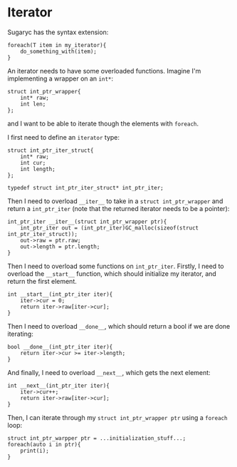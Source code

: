 # Iterator

Sugaryc has the syntax extension:
```
foreach(T item in my_iterator){
    do_something_with(item);
}
```

An iterator needs to have some overloaded functions. Imagine I'm implementing a wrapper on an `int*`:
```
struct int_ptr_wrapper{
    int* raw;
    int len;
};
```
and I want to be able to iterate though the elements with `foreach`.

I first need to define an `iterator` type:
```
struct int_ptr_iter_struct{
    int* raw;
    int cur;
    int length;
};

typedef struct int_ptr_iter_struct* int_ptr_iter;
```

Then I need to overload `__iter__` to take in a `struct int_ptr_wrapper` and return a `int_ptr_iter` (note that the returned iterator needs to be a pointer):

```
int_ptr_iter __iter__(struct int_ptr_wrapper ptr){
    int_ptr_iter out = (int_ptr_iter)GC_malloc(sizeof(struct int_ptr_iter_struct));
    out->raw = ptr.raw;
    out->length = ptr.length;
}
```

Then I need to overload some functions on `int_ptr_iter`. Firstly, I need to overload the `__start__` function, which should initialize my iterator, and return the first element.
```
int __start__(int_ptr_iter iter){
    iter->cur = 0;
    return iter->raw[iter->cur];
}
```
Then I need to overload `__done__`, which should return a bool if we are done iterating:
```
bool __done__(int_ptr_iter iter){
    return iter->cur >= iter->length;
}
```
And finally, I need to overload `__next__`, which gets the next element:
```
int __next__(int_ptr_iter iter){
    iter->cur++;
    return iter->raw[iter->cur];
}
```

Then, I can iterate through my `struct int_ptr_wrapper ptr` using a `foreach` loop:
```
struct int_ptr_warpper ptr = ...initialization_stuff...;
foreach(auto i in ptr){
    print(i);
}
```